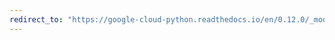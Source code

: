 ```yaml
---
redirect_to: "https://google-cloud-python.readthedocs.io/en/0.12.0/_modules/gcloud/storage/bucket.html"
---
```

